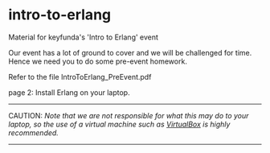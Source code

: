intro-to-erlang
===============

Material for keyfunda's 'Intro to Erlang' event

Our event has a lot of ground to cover and we will be challenged for time. Hence we need you to do some pre-event homework.

Refer to the file IntroToErlang_PreEvent.pdf

page 2: Install Erlang on your laptop.
***
CAUTION: *Note that we are not responsible for what this may do to your laptop, so the use of a virtual machine such as [VirtualBox](https://www.virtualbox.org/) is highly recommended.*
***

